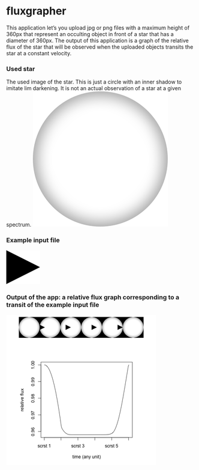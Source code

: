 # fluxgrapher

This application let’s you upload jpg or png files with a maximum height of 360px that represent an occulting object in front of a star that has a diameter of 360px. The output of this application is a graph of the relative flux of the star that will be observed when the uploaded objects transits the star at a constant velocity.

### Used star
The used image of the star. This is just a circle with an inner shadow to imitate lim darkening. It is not an actual observation of a star at a given spectrum.
![star](./www/starlimbdarkening.png)

### Example input file
![object](./www/fourpercenttriangle.png)


### Output of the app: a relative flux graph corresponding to a transit of the example input file
![Example graph for a triangle that blocks around 4 percent of the light](./www/4percenttriangle_examplegraph.png)